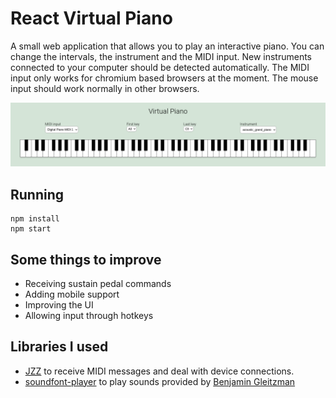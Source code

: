 # React Virtual Piano

A small web application that allows you to play an interactive piano. You can change the intervals, the instrument and the MIDI input. New instruments connected to your computer should be detected automatically. The MIDI input only works for chromium based browsers at the moment. The mouse input should work normally in other browsers.

![webapp screenshot](/virtual-piano.png)

## Running
```
npm install
npm start
```

## Some things to improve

* Receiving sustain pedal commands
* Adding mobile support
* Improving the UI
* Allowing input through hotkeys

## Libraries I used

* [JZZ](https://github.com/jazz-soft/JZZ) to receive MIDI messages and deal with device connections.
* [soundfont-player](https://github.com/danigb/soundfont-player) to play sounds provided by [Benjamin Gleitzman](https://github.com/gleitz/midi-js-soundfonts)
